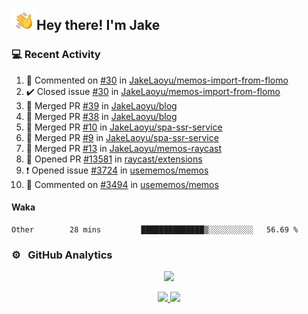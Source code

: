 <img alt="Night Coding" src="./assets/Hand%20Wave.gif" width='40' align="left"/><h2>Hey there! I'm Jake</h2>

### 💻 Recent Activity

<!--RECENT_ACTIVITY:start-->
1. 💬 Commented on [#30](https://github.com/JakeLaoyu/memos-import-from-flomo/issues/30#issuecomment-2270016412) in [JakeLaoyu/memos-import-from-flomo](https://github.com/JakeLaoyu/memos-import-from-flomo)<br>
2. ✔️ Closed issue [#30](https://github.com/JakeLaoyu/memos-import-from-flomo/issues/30) in [JakeLaoyu/memos-import-from-flomo](https://github.com/JakeLaoyu/memos-import-from-flomo)<br>
3. 🎉 Merged PR [#39](https://github.com/JakeLaoyu/blog/pull/39) in [JakeLaoyu/blog](https://github.com/JakeLaoyu/blog)<br>
4. 🎉 Merged PR [#38](https://github.com/JakeLaoyu/blog/pull/38) in [JakeLaoyu/blog](https://github.com/JakeLaoyu/blog)<br>
5. 🎉 Merged PR [#10](https://github.com/JakeLaoyu/spa-ssr-service/pull/10) in [JakeLaoyu/spa-ssr-service](https://github.com/JakeLaoyu/spa-ssr-service)<br>
6. 🎉 Merged PR [#9](https://github.com/JakeLaoyu/spa-ssr-service/pull/9) in [JakeLaoyu/spa-ssr-service](https://github.com/JakeLaoyu/spa-ssr-service)<br>
7. 🎉 Merged PR [#13](https://github.com/JakeLaoyu/memos-raycast/pull/13) in [JakeLaoyu/memos-raycast](https://github.com/JakeLaoyu/memos-raycast)<br>
8. 💪 Opened PR [#13581](https://github.com/raycast/extensions/pull/13581) in [raycast/extensions](https://github.com/raycast/extensions)<br>
9. ❗️ Opened issue [#3724](https://github.com/usememos/memos/issues/3724) in [usememos/memos](https://github.com/usememos/memos)<br>
10. 💬 Commented on [#3494](https://github.com/usememos/memos/issues/3494#issuecomment-2213765319) in [usememos/memos](https://github.com/usememos/memos)<br>
<!--RECENT_ACTIVITY:end-->

#### Waka

<!--START_SECTION:waka-->

```text
Other        28 mins         ██████████████▒░░░░░░░░░░   56.69 %
```

<!--END_SECTION:waka-->

### ⚙️ &nbsp; GitHub Analytics

<p align="center">
  <img src="http://github-profile-summary-cards.vercel.app/api/cards/profile-details?username=JakeLaoyu&theme=2077" />
</p>


<p align="center">
<a href="https://github.com/JakeLaoyu">
  <img height="180em" src="https://github-readme-stats-eight-theta.vercel.app/api?username=jakelaoyu&show_icons=true&theme=algolia&include_all_commits=true&count_private=true"/>
  <img height="180em" src="https://github-readme-stats-eight-theta.vercel.app/api/top-langs/?username=jakelaoyu&layout=compact&langs_count=8&theme=algolia&hide=html&count_private=true"/>
</a>
</p>

<!-- ### 🤝🏻 &nbsp; Connect with Me

<p align="center">
<a href="https://i.jakeyu.top"><img src="https://img.shields.io/badge/-i.jakeyu.top-3423A6?style=flat&logo=Google-Chrome&logoColor=white"/></a>
<a href="mailto:jake.laoyu@gmail.com"><img src="https://img.shields.io/badge/-jake.laoyu@gmail.com-D14836?style=flat&logo=Gmail&logoColor=white"/></a>
</p> -->
